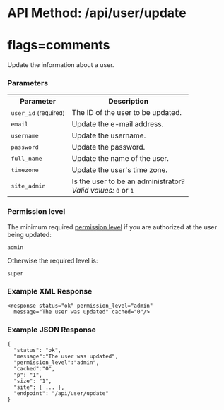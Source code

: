 # API Method: /api/user/update
# flags=comments

Update the information about a user.

### Parameters

<table class="pretty">
  <tr><th>Parameter</th><th>Description</th></tr>
  <tr>
    <td>
      <tt>user_id</tt> 
      <small>(required)</small>
    </td>
    <td>
      The ID of the user to be updated.
    </td>
  </tr>
  <tr>
    <td>
      <tt>email</tt> 
      <small></small>
    </td>
    <td>
      Update the e-mail address.
    </td>
  </tr>
  <tr>
    <td>
      <tt>username</tt>
    </td>
    <td>
      Update the username.
    </td>
  </tr>
  <tr>
    <td>
      <tt>password</tt>
    </td>
    <td>
      Update the password.
    </td>
  </tr>
  <tr>
    <td>
      <tt>full_name</tt>
    </td>
    <td>
      Update the name of the user.
    </td>
  </tr>
  <tr>
    <td>
      <tt>timezone</tt>
    </td>
    <td>
      Update the user's time zone.
    </td>
  </tr>
  <tr>
    <td>
      <tt>site_admin</tt>
    </td>
    <td>
      Is the user to be an administrator?<br/>
      <i>Valid values:</i> <tt>0</tt> or <tt>1</tt>
    </td>
  </tr>
</table>

### Permission level 

The minimum required [permission level](index#permission-level) if you are authorized at the user being updated:

    admin

Otherwise the required level is:

    super

### Example XML Response

    <response status="ok" permission_level="admin" 
      message="The user was updated" cached="0"/>

### Example JSON Response

    {
      "status": "ok", 
      "message":"The user was updated",
      "permission_level":"admin",
      "cached":"0",
      "p": "1",
      "size": "1",
      "site": { ... },
      "endpoint": "/api/user/update"
    }
